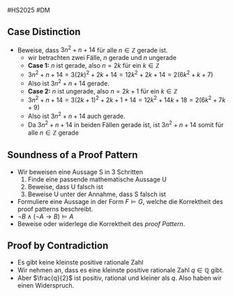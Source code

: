 #HS2025 #DM 

## Case Distinction
- Beweise, dass $3n^{2}+n+14$ für alle $n\in \mathbb{Z}$ gerade ist.
	- wir betrachten zwei Fälle, $n$ gerade und $n$ ungerade
	- **Case 1:** $n$ ist gerade, also $n = 2k$ für ein $k\in \mathbb{Z}$
	- $3n^{2}+n+14=3(2k)^{2}+2k+14=12k^{2}+2k+14=2(6k^{2}+k+7)$
	- Also ist $3n^{2}+n+14$ gerade.
	- **Case 2:** $n$ ist ungerade, also $n=2k+1$ für ein $k\in \mathbb{Z}$
	- $3n^{2}+n+14=3(2k+1)^{2}+2k+1+14=12k^{2}+14k+18=2(6k^{2}+7k+9)$
	- Also ist $3n^{2}+n+14$ auch gerade.
	- Da $3n^{2}+n+14$ in beiden Fällen gerade ist, ist $3n^{2}+n+14$ somit für alle $n\in \mathbb{Z}$ gerade

## Soundness of a Proof Pattern
- Wir beweisen eine Aussage S in 3 Schritten
	1. Finde eine passende mathematische Aussage U
	2. Beweise, dass U falsch ist
	3. Beweise U unter der Annahme, dass S falsch ist
- Formuliere eine Aussage in der Form $F\vDash G$, welche die Korrektheit des proof patterns beschreibt. 
- $\neg B\land(\neg A\to B)\vDash A$
- Beweise oder widerlege die Korrektheit des *proof Pattern*.

## Proof by Contradiction
- Es gibt keine kleinste positive rationale Zahl
- Wir nehmen an, dass es eine kleinste positive rationale Zahl $q\in \mathbb{Q}$ gibt.
- Aber $\frac{q}{2}$ ist positiv, rational und kleiner als $q$. Also haben wir einen Widerspruch.